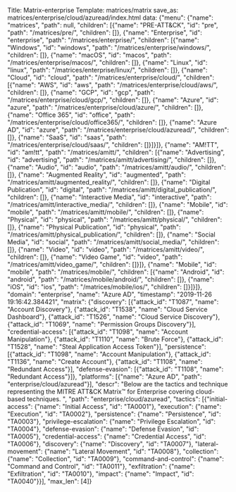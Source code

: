 Title: Matrix-enterprise
Template: matrices/matrix
save_as: matrices/enterprise/cloud/azuread/index.html
data: {"menu": {"name": "matrices", "path": null, "children": [{"name": "PRE-ATT&CK", "id": "pre", "path": "/matrices/pre/", "children": []}, {"name": "Enterprise", "id": "enterprise", "path": "/matrices/enterprise/", "children": [{"name": "Windows", "id": "windows", "path": "/matrices/enterprise/windows/", "children": []}, {"name": "macOS", "id": "macos", "path": "/matrices/enterprise/macos/", "children": []}, {"name": "Linux", "id": "linux", "path": "/matrices/enterprise/linux/", "children": []}, {"name": "Cloud", "id": "cloud", "path": "/matrices/enterprise/cloud/", "children": [{"name": "AWS", "id": "aws", "path": "/matrices/enterprise/cloud/aws/", "children": []}, {"name": "GCP", "id": "gcp", "path": "/matrices/enterprise/cloud/gcp/", "children": []}, {"name": "Azure", "id": "azure", "path": "/matrices/enterprise/cloud/azure/", "children": []}, {"name": "Office 365", "id": "office", "path": "/matrices/enterprise/cloud/office365/", "children": []}, {"name": "Azure AD", "id": "azure", "path": "/matrices/enterprise/cloud/azuread/", "children": []}, {"name": "SaaS", "id": "saas", "path": "/matrices/enterprise/cloud/saas/", "children": []}]}]}, {"name": "AM!TT", "id": "am!tt", "path": "/matrices/amitt/", "children": [{"name": "Advertising", "id": "advertising", "path": "/matrices/amitt/advertising/", "children": []}, {"name": "Audio", "id": "audio", "path": "/matrices/amitt/audio/", "children": []}, {"name": "Augmented Reality", "id": "augmented", "path": "/matrices/amitt/augmented_reality/", "children": []}, {"name": "Digital Publication", "id": "digital", "path": "/matrices/amitt/digital_publication/", "children": []}, {"name": "Interactive Media", "id": "interactive", "path": "/matrices/amitt/interactive_media/", "children": []}, {"name": "Mobile", "id": "mobile", "path": "/matrices/amitt/mobile/", "children": []}, {"name": "Physical", "id": "physical", "path": "/matrices/amitt/physical/", "children": []}, {"name": "Physical Publication", "id": "physical", "path": "/matrices/amitt/physical_publication/", "children": []}, {"name": "Social Media", "id": "social", "path": "/matrices/amitt/social_media/", "children": []}, {"name": "Video", "id": "video", "path": "/matrices/amitt/video/", "children": []}, {"name": "Video Game", "id": "video", "path": "/matrices/amitt/video_game/", "children": []}]}, {"name": "Mobile", "id": "mobile", "path": "/matrices/mobile/", "children": [{"name": "Android", "id": "android", "path": "/matrices/mobile/android/", "children": []}, {"name": "iOS", "id": "ios", "path": "/matrices/mobile/ios/", "children": []}]}]}, "domain": "enterprise", "name": "Azure AD", "timestamp": "2019-11-26 19:16:42.384421", "matrix": {"discovery": [{"attack_id": "T1087", "name": "Account Discovery"}, {"attack_id": "T1538", "name": "Cloud Service Dashboard"}, {"attack_id": "T1526", "name": "Cloud Service Discovery"}, {"attack_id": "T1069", "name": "Permission Groups Discovery"}], "credential-access": [{"attack_id": "T1098", "name": "Account Manipulation"}, {"attack_id": "T1110", "name": "Brute Force"}, {"attack_id": "T1528", "name": "Steal Application Access Token"}], "persistence": [{"attack_id": "T1098", "name": "Account Manipulation"}, {"attack_id": "T1136", "name": "Create Account"}, {"attack_id": "T1108", "name": "Redundant Access"}], "defense-evasion": [{"attack_id": "T1108", "name": "Redundant Access"}]}, "platforms": [{"name": "Azure AD", "path": "enterprise/cloud/azuread"}], "descr": "Below are the tactics and technique representing the MITRE ATT&CK Matrix&trade; for Enterprise covering cloud-based techniques. ", "path": "enterprise/cloud/azuread", "tactics": [{"initial-access": {"name": "Initial Access", "id": "TA0001"}, "execution": {"name": "Execution", "id": "TA0002"}, "persistence": {"name": "Persistence", "id": "TA0003"}, "privilege-escalation": {"name": "Privilege Escalation", "id": "TA0004"}, "defense-evasion": {"name": "Defense Evasion", "id": "TA0005"}, "credential-access": {"name": "Credential Access", "id": "TA0006"}, "discovery": {"name": "Discovery", "id": "TA0007"}, "lateral-movement": {"name": "Lateral Movement", "id": "TA0008"}, "collection": {"name": "Collection", "id": "TA0009"}, "command-and-control": {"name": "Command and Control", "id": "TA0011"}, "exfiltration": {"name": "Exfiltration", "id": "TA0010"}, "impact": {"name": "Impact", "id": "TA0040"}}], "max_len": [4]}